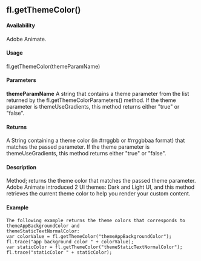 ## fl.getThemeColor()

#### Availability

Adobe Animate.

#### Usage

fl.getThemeColor(themeParamName)

#### Parameters

**themeParamName** A string that contains a theme parameter from the list returned by the fl.getThemeColorParameters() method. If the theme parameter is themeUseGradients, this method returns either "true" or "false".

#### Returns

A String containing a theme color (in \#rrggbb or \#rrggbbaa format) that matches the passed parameter. If the theme parameter is themeUseGradients, this method returns either "true" or "false".

#### Description

Method; returns the theme color that matches the passed theme parameter. Adobe Animate introduced 2 UI themes: Dark and Light UI, and this method retrieves the current theme color to help you render your custom content.

#### Example

```
The following example returns the theme colors that corresponds to themeAppBackgroundColor and
themeStaticTextNormalColor:
var colorValue = fl.getThemeColor("themeAppBackgroundColor"); fl.trace("app background color " + colorValue);
var staticColor = fl.getThemeColor("themeStaticTextNormalColor"); fl.trace("staticColor " + staticColor);

```